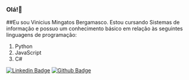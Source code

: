 ### Olá!👋
##Eu sou Vinicius Mingatos Bergamasco. Estou cursando Sistemas de informação e possuo um conhecimento básico em relação às seguintes linguagens de programação:
1. Python
2. JavaScript
3. C#


[![Linkedin Badge](https://img.shields.io/badge/-LinkedIn-blue?style=flat-square&logo=Linkedin&logoColor=white&link=https://www.linkedin.com/in/fagnerpsantos/)](https://www.linkedin.com/in/vinicius-bergamasco-2a33761a3/)
[![Github Badge](https://img.shields.io/badge/-Github-000?style=flat-square&logo=Github&logoColor=white&link=https://github.com/fagnerpsantos)](https://github.com/ViniciusBergamasco)
